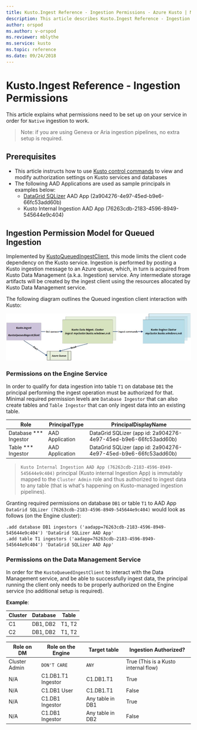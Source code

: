 ```yaml
---
title: Kusto.Ingest Reference - Ingestion Permissions - Azure Kusto | Microsoft Docs
description: This article describes Kusto.Ingest Reference - Ingestion Permissions in Azure Kusto.
author: orspod
ms.author: v-orspod
ms.reviewer: mblythe
ms.service: kusto
ms.topic: reference
ms.date: 09/24/2018
---
```

# Kusto.Ingest Reference - Ingestion Permissions
This article explains what permissions need to be set up on your service in order for `Native` ingestion to work.

>Note: if you are using Geneva or Aria ingestion pipelines, no extra setup is required.

## Prerequisites
* This article instructs how to use [Kusto control commands](../management/security_roles.md) to view and modify authorization settings on Kusto services and databases
* The following AAD Applications are used as sample principals in examples below:
    * [DataGrid SQLizer](http://datagrid/egress) AAD App (2a904276-4e97-45ed-b9e6-66fc53add60b)
    * Kusto Internal Ingestion AAD App (76263cdb-2183-4596-8949-545644e9c404)

## Ingestion Permission Model for Queued Ingestion
Implemented by [KustoQueuedIngestClient](kusto-ingest-client-reference.md#class-kustoqueuedingestclient), this mode limits the client code dependency on the Kusto service. Ingestion is performed by posting a Kusto ingestion message to an Azure queue, which, in turn is acquired from Kusto Data Management (a.k.a. Ingestion) service. Any intermediate storage artifacts will be created by the ingest client using the resources allocated by Kusto Data Management service.<BR>

The following diagram outlines the Queued ingestion client interaction with Kusto:<BR>

![alt text](images/queued-ingest.jpg "queued-ingest")

### Permissions on the Engine Service
In order to qualify for data ingestion into table `T1` on database `DB1` the principal performing the ingest operation must be authorized for that.
Minimal required permission levels are `Database Ingestor` that can also create tables and `Table Ingestor` that can only ingest data into an existing table.


|Role |PrincipalType	|PrincipalDisplayName
|--------|------------|------------
|Database *** Ingestor |AAD Application |DataGrid SQLizer (app id: 2a904276-4e97-45ed-b9e6-66fc53add60b)
|Table *** Ingestor |AAD Application |DataGrid SQLizer (app id: 2a904276-4e97-45ed-b9e6-66fc53add60b)

>`Kusto Internal Ingestion AAD App (76263cdb-2183-4596-8949-545644e9c404)` principal (Kusto internal Ingestion App) is immutably mapped to the `Cluster Admin` role and thus authorized to ingest data to any table (that is what's happening on Kusto-managed ingestion pipelines).

Granting required permissions on database `DB1` or table `T1` to AAD App `DataGrid SQLizer (76263cdb-2183-4596-8949-545644e9c404)` would look as follows (on the Engine cluster):
```kusto
.add database DB1 ingestors ('aadapp=76263cdb-2183-4596-8949-545644e9c404') 'DataGrid SQLizer AAD App'
.add table T1 ingestors ('aadapp=76263cdb-2183-4596-8949-545644e9c404') 'DataGrid SQLizer AAD App'
```

### Permissions on the Data Management Service
In order for the `KustoQueuedIngestClient` to interact with the Data Management service, and be able to successfully ingest data, the principal running the client only needs to be properly authorized on the Engine service (no additional setup is required).

**Example**:

|Cluster |Database |Table |
|--------|---------|------
|C1      |DB1, DB2 |T1, T2|
|C2      |DB1, DB2 |T1, T2|

|Role on DM      |Role on the Engine |Target table     |Ingestion Authorized? |
|----------------|-------------------|-----------------|----------------
|Cluster Admin   |`DON'T CARE`       |`ANY`            |True (This is a Kusto internal flow)
|N/A             |C1.DB1.T1 Ingestor |C1.DB1.T1        |True
|N/A             |C1.DB1 User        |C1.DB1.T1        |False
|N/A             |C1.DB1 Ingestor    |Any table in DB1 |True
|N/A             |C1.DB1 Ingestor    |Any table in DB2 |False